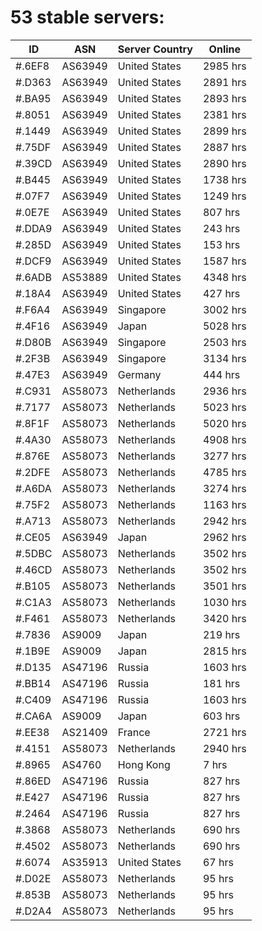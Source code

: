 # 53 stable servers:

| ID | ASN | Server Country | Online |
| ------ | ------ | ------ | ------ |
| #.6EF8 | AS63949 | United States | 2985 hrs |
| #.D363 | AS63949 | United States | 2891 hrs |
| #.BA95 | AS63949 | United States | 2893 hrs |
| #.8051 | AS63949 | United States | 2381 hrs |
| #.1449 | AS63949 | United States | 2899 hrs |
| #.75DF | AS63949 | United States | 2887 hrs |
| #.39CD | AS63949 | United States | 2890 hrs |
| #.B445 | AS63949 | United States | 1738 hrs |
| #.07F7 | AS63949 | United States | 1249 hrs |
| #.0E7E | AS63949 | United States | 807 hrs |
| #.DDA9 | AS63949 | United States | 243 hrs |
| #.285D | AS63949 | United States | 153 hrs |
| #.DCF9 | AS63949 | United States | 1587 hrs |
| #.6ADB | AS53889 | United States | 4348 hrs |
| #.18A4 | AS63949 | United States | 427 hrs |
| #.F6A4 | AS63949 | Singapore | 3002 hrs |
| #.4F16 | AS63949 | Japan | 5028 hrs |
| #.D80B | AS63949 | Singapore | 2503 hrs |
| #.2F3B | AS63949 | Singapore | 3134 hrs |
| #.47E3 | AS63949 | Germany | 444 hrs |
| #.C931 | AS58073 | Netherlands | 2936 hrs |
| #.7177 | AS58073 | Netherlands | 5023 hrs |
| #.8F1F | AS58073 | Netherlands | 5020 hrs |
| #.4A30 | AS58073 | Netherlands | 4908 hrs |
| #.876E | AS58073 | Netherlands | 3277 hrs |
| #.2DFE | AS58073 | Netherlands | 4785 hrs |
| #.A6DA | AS58073 | Netherlands | 3274 hrs |
| #.75F2 | AS58073 | Netherlands | 1163 hrs |
| #.A713 | AS58073 | Netherlands | 2942 hrs |
| #.CE05 | AS63949 | Japan | 2962 hrs |
| #.5DBC | AS58073 | Netherlands | 3502 hrs |
| #.46CD | AS58073 | Netherlands | 3502 hrs |
| #.B105 | AS58073 | Netherlands | 3501 hrs |
| #.C1A3 | AS58073 | Netherlands | 1030 hrs |
| #.F461 | AS58073 | Netherlands | 3420 hrs |
| #.7836 | AS9009 | Japan | 219 hrs |
| #.1B9E | AS9009 | Japan | 2815 hrs |
| #.D135 | AS47196 | Russia | 1603 hrs |
| #.BB14 | AS47196 | Russia | 181 hrs |
| #.C409 | AS47196 | Russia | 1603 hrs |
| #.CA6A | AS9009 | Japan | 603 hrs |
| #.EE38 | AS21409 | France | 2721 hrs |
| #.4151 | AS58073 | Netherlands | 2940 hrs |
| #.8965 | AS4760 | Hong Kong | 7 hrs |
| #.86ED | AS47196 | Russia | 827 hrs |
| #.E427 | AS47196 | Russia | 827 hrs |
| #.2464 | AS47196 | Russia | 827 hrs |
| #.3868 | AS58073 | Netherlands | 690 hrs |
| #.4502 | AS58073 | Netherlands | 690 hrs |
| #.6074 | AS35913 | United States | 67 hrs |
| #.D02E | AS58073 | Netherlands | 95 hrs |
| #.853B | AS58073 | Netherlands | 95 hrs |
| #.D2A4 | AS58073 | Netherlands | 95 hrs |

